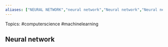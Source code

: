 ```yaml
---
aliases: ["NEURAL NETWORK","neural network","Neural network","Neural networks","neural networks","deep learning"] 
---
```

Topics: #computerscience #machinelearning 

## Neural network

